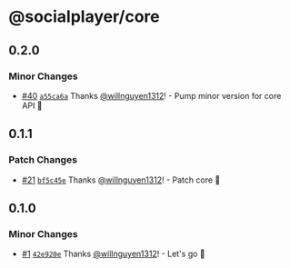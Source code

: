 # @socialplayer/core

## 0.2.0

### Minor Changes

- [#40](https://github.com/willnguyen1312/socialplayer/pull/40)
  [`a55ca6a`](https://github.com/willnguyen1312/socialplayer/commit/a55ca6a346424299ae2e361f2d8106cfa763cc51) Thanks
  [@willnguyen1312](https://github.com/willnguyen1312)! - Pump minor version for core API 💞

## 0.1.1

### Patch Changes

- [#21](https://github.com/willnguyen1312/socialplayer/pull/21)
  [`bf5c45e`](https://github.com/willnguyen1312/socialplayer/commit/bf5c45e9c59fd4196a86ad08601dc1f14febcc7c) Thanks
  [@willnguyen1312](https://github.com/willnguyen1312)! - Patch core 💞

## 0.1.0

### Minor Changes

- [#1](https://github.com/willnguyen1312/socialplayer/pull/1)
  [`42e920e`](https://github.com/willnguyen1312/socialplayer/commit/42e920ec0251d106d088a9282c36a2e7b05c8042) Thanks
  [@willnguyen1312](https://github.com/willnguyen1312)! - Let's go 🚀
